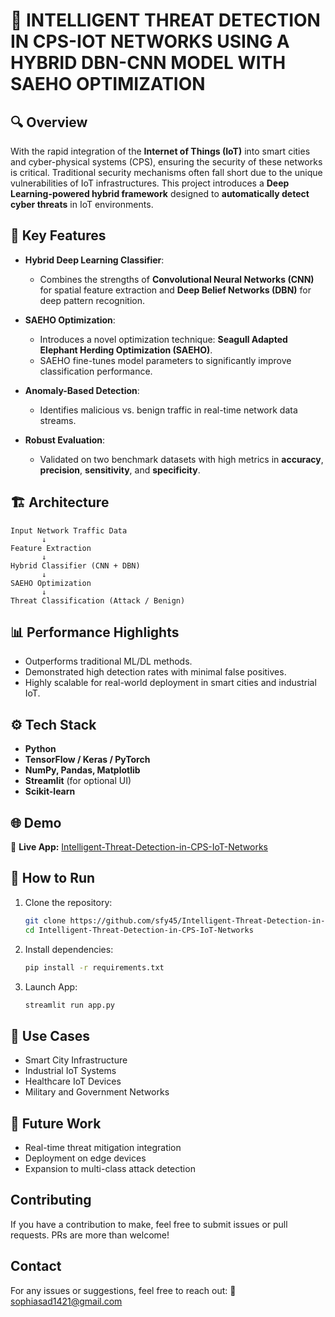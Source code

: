 # 🚨 INTELLIGENT THREAT DETECTION IN CPS-IOT NETWORKS USING A HYBRID DBN-CNN MODEL WITH SAEHO OPTIMIZATION

## 🔍 Overview

With the rapid integration of the **Internet of Things (IoT)** into smart cities and cyber-physical systems (CPS), ensuring the security of these networks is critical. Traditional security mechanisms often fall short due to the unique vulnerabilities of IoT infrastructures. This project introduces a **Deep Learning-powered hybrid framework** designed to **automatically detect cyber threats** in IoT environments.

## 🧠 Key Features

* **Hybrid Deep Learning Classifier**:

  * Combines the strengths of **Convolutional Neural Networks (CNN)** for spatial feature extraction and **Deep Belief Networks (DBN)** for deep pattern recognition.
* **SAEHO Optimization**:

  * Introduces a novel optimization technique: **Seagull Adapted Elephant Herding Optimization (SAEHO)**.
  * SAEHO fine-tunes model parameters to significantly improve classification performance.
* **Anomaly-Based Detection**:

  * Identifies malicious vs. benign traffic in real-time network data streams.
* **Robust Evaluation**:

  * Validated on two benchmark datasets with high metrics in **accuracy**, **precision**, **sensitivity**, and **specificity**.

## 🏗️ Architecture

```
Input Network Traffic Data
       ↓
Feature Extraction
       ↓
Hybrid Classifier (CNN + DBN)
       ↓
SAEHO Optimization
       ↓
Threat Classification (Attack / Benign)
```

## 📊 Performance Highlights

* Outperforms traditional ML/DL methods.
* Demonstrated high detection rates with minimal false positives.
* Highly scalable for real-world deployment in smart cities and industrial IoT.


## ⚙️ Tech Stack

* **Python**
* **TensorFlow / Keras / PyTorch**
* **NumPy, Pandas, Matplotlib**
* **Streamlit** (for optional UI)
* **Scikit-learn**


## 🌐 Demo
🔗 **Live App:** [Intelligent-Threat-Detection-in-CPS-IoT-Networks]([https://huggingface.co/spaces/sfy45/Intelligent-Threat-Detection-in-CPS-IoT-Networks])

## 🚀 How to Run

1. Clone the repository:

   ```bash
   git clone https://github.com/sfy45/Intelligent-Threat-Detection-in-CPS-IoT-Networks.git
   cd Intelligent-Threat-Detection-in-CPS-IoT-Networks
   ```
2. Install dependencies:

   ```bash
   pip install -r requirements.txt
   ```
3. Launch App:

   ```bash
   streamlit run app.py
   ```

## 📌 Use Cases

* Smart City Infrastructure
* Industrial IoT Systems
* Healthcare IoT Devices
* Military and Government Networks

## 🧪 Future Work

* Real-time threat mitigation integration
* Deployment on edge devices
* Expansion to multi-class attack detection

## Contributing

If you have a contribution to make, feel free to submit issues or pull requests. PRs are more than welcome!


## Contact

For any issues or suggestions, feel free to reach out: 📧 sophiasad1421@gmail.com
